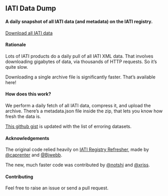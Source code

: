 ## IATI Data Dump

#### A daily snapshot of all IATI data (and metadata) on the IATI registry.

[Download all IATI data](https://iati-data-dump.codeforiati.org/)

#### Rationale

Lots of IATI products do a daily pull of all IATI XML data. That involves downloading gigabytes of data, via thousands of HTTP requests. So it’s quite slow.

Downloading a single archive file is significantly faster. That’s available here!

#### How does this work?

We perform a daily fetch of all IATI data, compress it, and upload the archive. There’s a metadata.json file inside the zip, that lets you know how fresh the data is.

[This github gist](https://gist.github.com/codeforIATIbot/f117c9be138aa94c9762d57affc51a64) is updated with the list of erroring datasets.

#### Acknowledgements

The original code relied heavily on [IATI Registry Refresher](https://github.com/IATI/IATI-Registry-Refresher), made by [@caprenter](https://github.com/caprenter) and [@Bjwebb](https://github.com/Bjwebb).

The new, much faster code was contributed by [@notshi](https://github.com/notshi) and [@xriss](https://github.com/xriss).

#### Contributing

Feel free to raise an issue or send a pull request.
